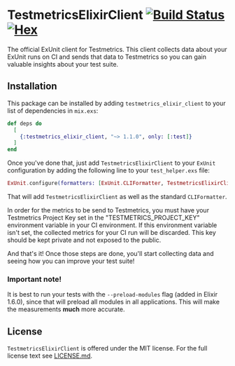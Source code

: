 # TestmetricsElixirClient [![Build Status](https://travis-ci.org/Testmetrics/testmetrics_elixir_client.svg?branch=master)](https://travis-ci.org/Testmetrics/testmetrics_elixir_client) [![Hex](https://img.shields.io/hexpm/v/testmetrics_elixir_client.svg)](https://hex.pm/packages/testmetrics_elixir_client)

The official ExUnit client for Testmetrics. This client collects data about your
ExUnit runs on CI and sends that data to Testmetrics so you can gain valuable
insights about your test suite.

## Installation

This package can be installed by adding `testmetrics_elixir_client` to your list
of dependencies in `mix.exs`:

```elixir
def deps do
  [
    {:testmetrics_elixir_client, "~> 1.1.0", only: [:test]}
  ]
end
```

Once you've done that, just add `TestmetricsElixirClient` to your `ExUnit`
configuration by adding the following line to your `test_helper.exs` file:

```elixir
ExUnit.configure(formatters: [ExUnit.CLIFormatter, TestmetricsElixirClient])
```

That will add `TestmetricsElixirClient` as well as the standard `CLIFormatter`.

In order for the metrics to be send to Testmetrics, you must have your
Testmetrics Project Key set in the "TESTMETRICS_PROJECT_KEY" environment
variable in your CI environment. If this environment variable isn't set, the
collected metrics for your CI run will be discarded. This key should be kept
private and not exposed to the public.

And that's it! Once those steps are done, you'll start collecting data and
seeing how you can improve your test suite!

### Important note!

It is best to run your tests with the `--preload-modules` flag (added in Elixir
1.6.0), since that will preload all modules in all applications. This will make
the measurements **much** more accurate.

## License

`TestmetricsElixirClient` is offered under the MIT license. For the full license
text see [LICENSE.md](https://github.com/testmetrics/testmetrics_elixir_client/blob/master/LICENSE.md).
